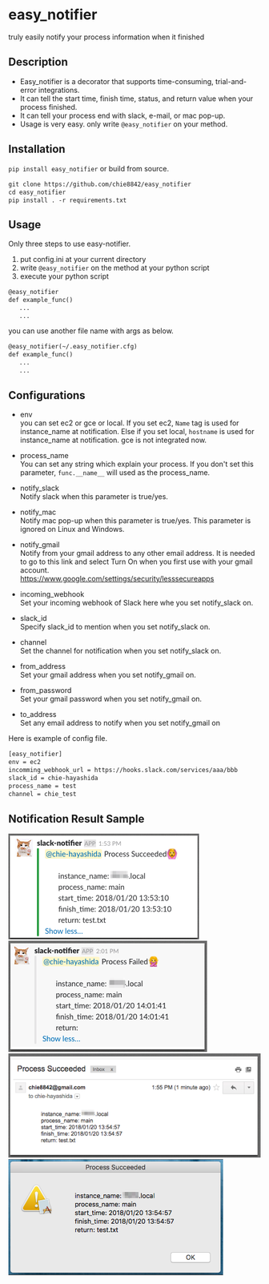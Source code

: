 # easy_notifier


truly easily notify your process information when it finished

## Description

* Easy_notifier is a decorator that supports time-consuming, trial-and-error integrations.
* It can tell the start time, finish time, status, and return value when your process finished.
* It can tell your process end with slack, e-mail, or mac pop-up.
* Usage is very easy. only write `@easy_notifier` on your method.

## Installation

`pip install easy_notifier` or build from source.

```
git clone https://github.com/chie8842/easy_notifier
cd easy_notifier
pip install . -r requirements.txt
```

## Usage

Only three steps to use easy-notifier.

1. put config.ini at your current directory
2. write `@easy_notifier` on the method at your python script
3. execute your python script

```
@easy_notifier
def example_func()
   ...
   ...

```

you can use another file name with args as below.

```
@easy_notifier(~/.easy_notifier.cfg)
def example_func()
   ...
   ...

```

## Configurations

* env  
you can set ec2 or gce or local.
If you set ec2, `Name` tag is used for instance_name at notification.
Else if you set local, `hostname` is used for instance_name at notification.
gce is not integrated now. 

* process_name  
You can set any string which explain your process.
If you don't set this parameter, `func.__name__` will used as the process_name.

* notify_slack  
Notify slack when this parameter is true/yes.

* notify_mac  
Notify mac pop-up when this parameter is true/yes.
This parameter is ignored on Linux and Windows.

* notify_gmail  
Notify from your gmail address to any other email address.
It is needed to go to this link and select Turn On when you first use with your gmail account.  
https://www.google.com/settings/security/lesssecureapps

* incoming_webhook  
Set your incoming webhook of Slack here whe you set notify_slack on.

* slack_id  
Specify slack_id to mention when you set notify_slack on.

* channel  
Set the channel for notification when you set notify_slack on.

* from_address  
Set your gmail address when you set notify_gmail on.

* from_password  
Set your gmail password when you set notify_gmail on.

* to_address  
Set any email address to notify when you set notify_gmail on

Here is example of config file.

```
[easy_notifier]
env = ec2
incomming_webhook_url = https://hooks.slack.com/services/aaa/bbb
slack_id = chie-hayashida
process_name = test
channel = chie_test
```

## Notification Result Sample
![Slack succeeded](img/notify_slack_succeeded.png)
![Slack failed](img/notify_slack_failed.png)
![Gmail succeeded](img/notify_gmail_succeeded.png)
![mac pop-up](img/notify_mac_popup_succeeded.png)
